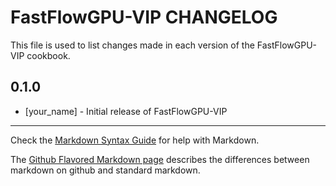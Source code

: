 FastFlowGPU-VIP CHANGELOG
=========================

This file is used to list changes made in each version of the FastFlowGPU-VIP cookbook.

0.1.0
-----
- [your_name] - Initial release of FastFlowGPU-VIP

- - -
Check the [Markdown Syntax Guide](http://daringfireball.net/projects/markdown/syntax) for help with Markdown.

The [Github Flavored Markdown page](http://github.github.com/github-flavored-markdown/) describes the differences between markdown on github and standard markdown.
